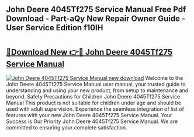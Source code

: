 ## John Deere 4045Tf275 Service Manual Free Pdf Download - Part-aQy New Repair Owner Guide - User Service Edition f10lH

# <h2><a href="http://bc89451.oget.top/?id=John+Deere+4045Tf275+Service+Manual">🔗Download New 👉🔴 John Deere 4045Tf275 Service Manual</a></h2>

[![John Deere 4045Tf275 Service Manual new download](https://i.imgur.com/5g1atiW.png)](http://bc89451.oget.top/?id=John+Deere+4045Tf275+Service+Manual)
Welcome to the John Deere 4045Tf275 Service Manual user manual, your trusted guide to understanding and using your new product, from setup to maintenance and beyond. Safety Precautions for Children John Deere 4045Tf275 Service Manual This product is not suitable for children under age and should be used with adult supervision. Experience the seamless integration of list of features with your new John Deere 4045Tf275 Service Manual. Your Success is Our Priority John Deere 4045Tf275 Service Manual. We are committed to ensuring your complete satisfaction.
